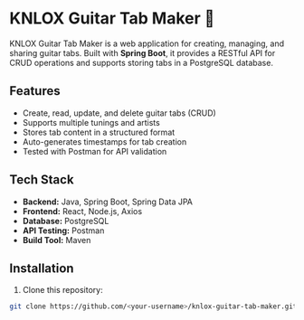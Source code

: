 # KNLOX Guitar Tab Maker 🎸

KNLOX Guitar Tab Maker is a web application for creating, managing, and sharing guitar tabs. Built with **Spring Boot**, it provides a RESTful API for CRUD operations and supports storing tabs in a PostgreSQL database.  

## Features

- Create, read, update, and delete guitar tabs (CRUD)  
- Supports multiple tunings and artists  
- Stores tab content in a structured format  
- Auto-generates timestamps for tab creation  
- Tested with Postman for API validation  

## Tech Stack

- **Backend:** Java, Spring Boot, Spring Data JPA
- **Frontend:** React, Node.js, Axios  
- **Database:** PostgreSQL  
- **API Testing:** Postman  
- **Build Tool:** Maven  

## Installation

1. Clone this repository:

```bash
git clone https://github.com/<your-username>/knlox-guitar-tab-maker.git
